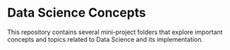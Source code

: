 # Data Science Concepts
This repository contains several mini-project folders that explore important concepts and topics related to Data Science and its implementation.